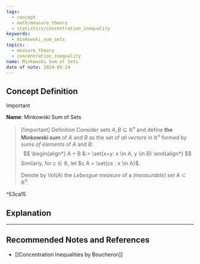 ```yaml
---
tags:
  - concept
  - math/measure_theory
  - statistics/concentration_inequality
keywords:
  - minkowski_sum_sets
topics:
  - measure_theory
  - concentration_inequality
name: Minkowski Sum of Sets
date of note: 2024-05-24
---
```


## Concept Definition

>[!important]
>**Name**: Minkowski Sum of Sets

>[!important] Definition
>Consider sets $A, B \subseteq \mathbb{R}^n$ and define **the Minkowski sum** of $A$ and $B$ as the set of *all vectors* in $\mathbb{R}^n$ formed by *sums of elements* of $A$ and $B$:
>$$
> \begin{align*}
> A + B &:= \set{x+y: x \in A, y \in B}
> \end{align*} 
>$$ 
> Similarly, for $c \in \mathbb{R}$, let $c A = \set{cx : x \in A}$. 
> 
> Denote by $\text{Vol}(A)$ the *Lebesgue measure* of a *(measurable) set* $A \subset \mathbb{R}^n$.

^53ca15


## Explanation





-----------
##  Recommended Notes and References


- [[Concentration Inequalities by Boucheron]]